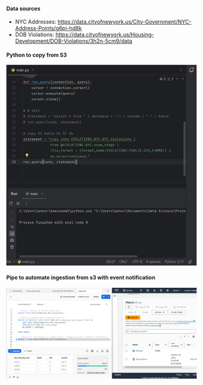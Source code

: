 #### Data sources
- NYC Addresses: https://data.cityofnewyork.us/City-Government/NYC-Address-Points/g6pj-hd8k
- DOB Violations: https://data.cityofnewyork.us/Housing-Development/DOB-Violations/3h2n-5cm9/data

#### Python to copy from S3
<p><img src="https://github.com/ankur715/Snowflake/blob/main/NYC_Violations/pics/copy_py.png"></p>
  
#### Pipe to automate ingestion from s3 with event notification
<p><img src="https://github.com/ankur715/Snowflake/blob/main/NYC_Violations/pics/snowpipe_s3_event_automate.png"></p>

